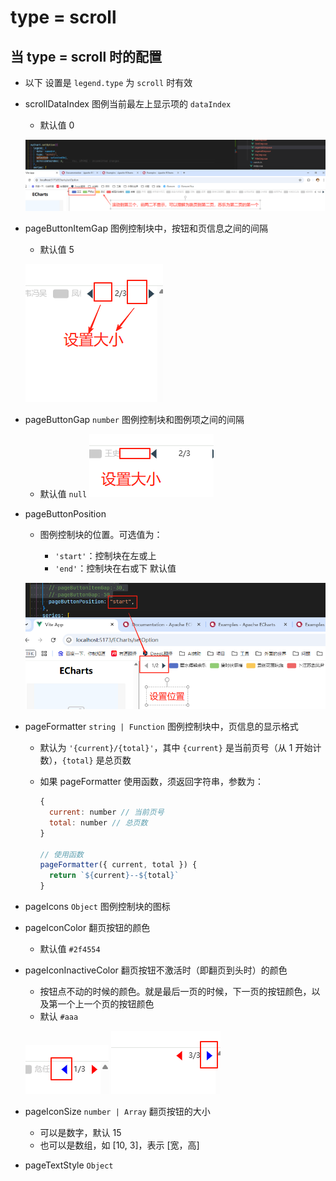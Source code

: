 # type = scroll

## 当 type = scroll 时的配置

+ 以下 设置是 `legend.type` 为 `scroll` 时有效

+ scrollDataIndex 图例当前最左上显示项的 `dataIndex`

  + 默认值 0

  ![alt text](images/scrollDataIndex.png)

+ pageButtonItemGap 图例控制块中，按钮和页信息之间的间隔

  + 默认值 5

  ![alt text](images/pageButtonItemGap.png)

+ pageButtonGap `number` 图例控制块和图例项之间的间隔

  + 默认值 `null`
  ![alt text](images/pageButtonGap.png)

+ pageButtonPosition

  + 图例控制块的位置。可选值为：

    + `'start'`：控制块在左或上
    + `'end'`：控制块在右或下 默认值

  ![alt text](images/pageButtonPosition.png)

+ pageFormatter `string | Function` 图例控制块中，页信息的显示格式

  + 默认为 `'{current}/{total}'`，其中 `{current}` 是当前页号（从 1 开始计数），`{total}` 是总页数

  + 如果 pageFormatter 使用函数，须返回字符串，参数为：

    ```js
    {
      current: number // 当前页号
      total: number // 总页数
    }

    // 使用函数
    pageFormatter({ current, total }) {
      return `${current}--${total}`
    }
    ```

+ pageIcons `Object` 图例控制块的图标
+ pageIconColor 翻页按钮的颜色

  + 默认值 `#2f4554`

+ pageIconInactiveColor 翻页按钮不激活时（即翻页到头时）的颜色

  + 按钮点不动的时候的颜色。就是最后一页的时候，下一页的按钮颜色，以及第一个上一个页的按钮颜色
  + 默认 `#aaa`

  ![alt text](images/pageIconInactiveColor1.png)
  ![alt text](images/pageIconInactiveColor2.png)

+ pageIconSize `number | Array` 翻页按钮的大小

  + 可以是数字，默认 15
  + 也可以是数组，如 [10, 3]，表示 [宽，高]

+ pageTextStyle `Object`

